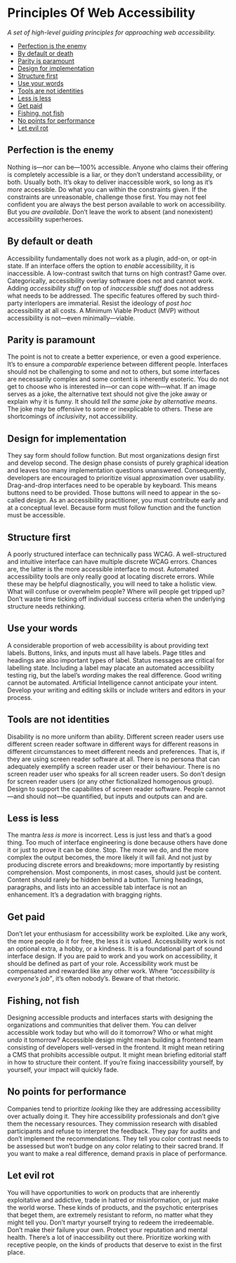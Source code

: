# Principles Of Web Accessibility

_A set of high-level guiding principles for approaching web accessibility._

* [Perfection is the enemy](#perfection-is-the-enemy)
* [By default or death](#by-default-or-death)
* [Parity is paramount](#parity-is-paramount)
* [Design for implementation](#design-for-implementation)
* [Structure first](#structure-first)
* [Use your words](#use-your-words)
* [Tools are not identities](#tools-are-not-identities)
* [Less is less](#less-is-less)
* [Get paid](#get-paid)
* [Fishing, not fish](#fishing-not-fish)
* [No points for performance](#no-points-for-performance)
* [Let evil rot](#let-evil-rot)

## Perfection is the enemy

Nothing is—nor can be—100% accessible. Anyone who claims their offering is completely accessible is a liar, or they don’t understand accessibility, or both. Usually both. It’s okay to deliver inaccessible work, so long as it’s _more_ accessible. Do what you can within the constraints given. If the constraints are unreasonable, challenge those first. You may not feel confident you are always the best person available to work on accessibility. But you _are available_. Don’t leave the work to absent (and nonexistent) accessibility superheroes. 

## By default or death

Accessibility fundamentally does not work as a plugin, add-on, or opt-in state. If an interface offers the option to _enable_ accessibility, it is inaccessible. A low-contrast switch that turns on high contrast? Game over. Categorically, accessibility overlay software does not and cannot work. Adding _accessibility stuff_ on top of _inaccessible stuff_ does not address what needs to be addressed. The specific features offered by such third-party interlopers are immaterial. Resist the ideology of _post hoc_ accessibility at all costs. A Minimum Viable Product (MVP) without accessibility is not—even minimally—viable. 

## Parity is paramount

The point is not to create a better experience, or even a good experience. It’s to ensure a _comparable_ experience between different people. Interfaces should not be challenging to some and not to others, but some interfaces are necessarily complex and some content is inherently esoteric. You do not get to choose who is interested in—or can cope with—what. If an image serves as a joke, the alternative text should not give the joke away or explain why it is funny. It should _tell the same joke by alternative means_. The joke may be offensive to some or inexplicable to others. These are shortcomings of _inclusivity_, not accessibility.

## Design for implementation

They say form should follow function. But most organizations design first and develop second. The design phase consists of purely graphical ideation and leaves too many implementation questions unanswered. Consequently, developers are encouraged to prioritize visual approximation over usability. Drag-and-drop interfaces need to be operable by keyboard. This means buttons need to be provided. Those buttons will need to appear in the so-called _design_. As an accessibility practitioner, you must contribute early and at a conceptual level. Because form must follow function and the function must be accessible.

## Structure first

A poorly structured interface can technically pass WCAG. A well-structured and intuitive interface can have multiple discrete WCAG errors. Chances are, the latter is the more accessible interface to most. Automated accessibility tools are only really good at locating discrete errors. While these may be helpful diagnostically, you will need to take a holistic view. What will confuse or overwhelm people? Where will people get tripped up? Don’t waste time ticking off individual success criteria when the underlying structure needs rethinking.

## Use your words

A considerable proportion of web accessibility is about providing text labels. Buttons, links, and inputs must all have labels. Page titles and headings are also important types of label. Status messages are critical for labelling state. Including a label may placate an automated accessibility testing rig, but the label’s _wording_ makes the real difference. Good writing cannot be automated. Artificial Intelligence cannot anticipate your intent. Develop your writing and editing skills or include writers and editors in your process.

## Tools are not identities

Disability is no more uniform than ability. Different screen reader users use different screen reader software in different ways for different reasons in different circumstances to meet different needs and preferences. That is, if they are using screen reader software at all. There is no persona that can adequately exemplify a screen reader user or their behaviour. There is no screen reader user who speaks for all screen reader users. So don’t design for screen reader users (or any other fictionalized homogenous group). Design to support the capabilites of screen reader software. People cannot—and should not—be quantified, but inputs and outputs can and are.

## Less is less

The mantra _less is more_ is incorrect. Less is just less and that’s a good thing. Too much of interface engineering is done because others have done it or just to prove it can be done. Stop. The more we do, and the more complex the output becomes, the more likely it will fail. And not just by producing discrete errors and breakdowns; more importantly by resisting comprehension. Most components, in most cases, should just be content. Content should rarely be hidden behind a button. Turning headings, paragraphs, and lists into an accessible tab interface is not an enhancement. It’s a degradation with bragging rights.

## Get paid

Don’t let your enthusiasm for accessibility work be exploited. Like any work, the more people do it for free, the less it is valued. Accessibility work is not an optional extra, a hobby, or a kindness. It is a foundational part of sound interface design. If you are paid to work and you work on accessibility, it should be defined as part of your role. Accessibility work must be compensated and rewarded like any other work. Where _“accessibility is everyone’s job”_, it’s often nobody’s. Beware of that rhetoric.

## Fishing, not fish

Designing accessible products and interfaces starts with designing the organizations and communities that deliver them. You can deliver accessible work today but who will do it tomorrow? Who or what might _undo_ it tomorrow? Accessible design might mean building a frontend team consisting of developers well-versed in the frontend. It might mean retiring a CMS that prohibits accessible output. It might mean briefing editorial staff in how to structure their content. If you’re fixing inaccessibility yourself, by yourself, your impact will quickly fade. 

## No points for performance

Companies tend to prioritize _looking_ like they are addressing accessibility over actually doing it. They hire accessibility professionals and don’t give them the necessary resources. They commission research with disabled participants and refuse to interpret the feedback. They pay for audits and don’t implement the recommendations. They tell you color contrast needs to be assessed but won’t budge on any color relating to their sacred brand. If you want to make a real difference, demand praxis in place of performance.

## Let evil rot

You will have opportunities to work on products that are inherently exploitative and addictive, trade in hatred or misinformation, or just make the world worse. These kinds of products, and the psychotic enterprises that beget them, are extremely resistant to reform, no matter what they might tell you. Don’t martyr yourself trying to redeem the irredeemable. Don’t make their failure your own. Protect your reputation and mental health. There’s a lot of inaccessibility out there. Prioritize working with receptive people, on the kinds of products that deserve to exist in the first place.
